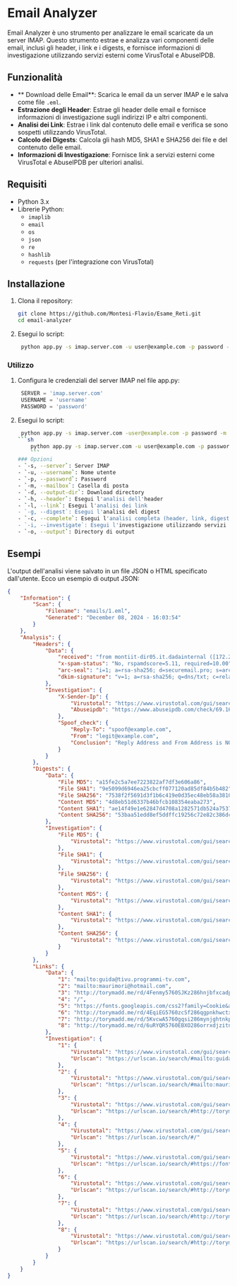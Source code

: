 # Email Analyzer

Email Analyzer è uno strumento per analizzare le email scaricate da un server IMAP. 
Questo strumento estrae e analizza vari componenti delle email, inclusi gli header, i link e i digests, e fornisce informazioni di investigazione utilizzando servizi esterni come VirusTotal e AbuseIPDB.

## Funzionalità

- ** Download delle Email**: Scarica le email da un server IMAP e le salva come file `.eml`.
- **Estrazione degli Header**: Estrae gli header delle email e fornisce informazioni di investigazione sugli indirizzi IP e altri componenti.
- **Analisi dei Link**: Estrae i link dal contenuto delle email e verifica se sono sospetti utilizzando VirusTotal.
- **Calcolo dei Digests**: Calcola gli hash MD5, SHA1 e SHA256 dei file e del contenuto delle email.
- **Informazioni di Investigazione**: Fornisce link a servizi esterni come VirusTotal e AbuseIPDB per ulteriori analisi.

## Requisiti

- Python 3.x
- Librerie Python:
  - `imaplib`
  - `email`
  - `os`
  - `json`
  - `re`
  - `hashlib`
  - `requests` (per l'integrazione con VirusTotal)

## Installazione

1. Clona il repository:
   ```sh
   git clone https://github.com/Montesi-Flavio/Esame_Reti.git
   cd email-analyzer
   ```
2. Esegui lo script:
   ```sh
    python app.py -s imap.server.com -u user@example.com -p password -m INBOX -o emails --complete --investigate
    ```
### Utilizzo

1. Configura le credenziali del server IMAP nel file app.py:
   ```python
    SERVER = 'imap.server.com'
    USERNAME = 'username'
    PASSWORD = 'password'
2. Esegui lo script:
    ```sh
     python app.py -s imap.server.com -user@example.com -p password -m INBOX -o emails --complete --investigate
    ```sh
        python app.py -s imap.server.com -u user@example.com -p password -m INBOX -o emails --complete --investigate
        ```
    ### Opzioni
    - `-s, --server`: Server IMAP
    - `-u, --username`: Nome utente
    - `-p, --password`: Password
    - `-m, --mailbox`: Casella di posta
    - `-d, --output-dir`: Download directory
    - `-h, --header`: Esegui l'analisi dell'header
    - `-l, --link`: Esegui l'analisi dei link
    - `-g, --digest`: Esegui l'analisi del digest
    - `-c, --complete`: Esegui l'analisi completa (header, link, digest)
    - `-i, --investigate`: Esegui l'investigazione utilizzando servizi esterni
    - `-o, --output`: Directory di output


## Esempi
L'output dell'analisi viene salvato in un file JSON o HTML specificato dall'utente. Ecco un esempio di output JSON:

```json
{
    "Information": {
        "Scan": {
            "Filename": "emails/1.eml",
            "Generated": "December 08, 2024 - 16:03:54"
        }
    },
    "Analysis": {
        "Headers": {
            "Data": {
                "received": "from montiit-dir05.it.dadainternal ([172.29.136.16]) by montiit-be16.it.dadainternal with LMTP id H3LmOhWxVWeyRQAAzKB61A (envelope-from <01070193a6bbba98-dc4fb71a-d4a7-4925-bfd3-0fecfc19b713-000000@eu-central-1.amazonses.com>) for <test@maurimori.eu>; Sun, 08 Dec 2024 15:45:41 +0100",
                "x-spam-status": "No, rspamdscore=5.11, required=10.00",
                "arc-seal": "i=1; a=rsa-sha256; d=securemail.pro; s=arc20240405; t=1733669141; cv=none; b=wWFm+sT23vRkd7EisTbwY1YBFsLmPmYZTq5XBa87w81w5wNio2VLbjRlTA/rYCZCK6UunmytRZcSYx8ClMY4KB9wwHVuOtTGN7RBJVPup5NUMjCWqNfYJzqbG/zxMNnd/s96T56ZlVozlXGcbnl2LM0SrRdB5ZNcq0R6Azaw4eWhuGW/FIyZQgRaYSXZRX3d9dIPRtWJrumi4P8B3GBuG93XiC80Vqi+VITiBlq3DQVnoELOY+XQeFiCH9Z0vtIMruJ7CX8kE0AJKVoaIUtypv5NLoKZJb8GKOvrHAXP9Tzv7fQkQcbLRlpToAL9b1/CGOyA+mx/NZzkpwDWeYj+SQ==",
                "dkim-signature": "v=1; a=rsa-sha256; q=dns/txt; c=relaxed/simple; s=iuoqqwfunilueazswvoxeow57fitvqzq; d=emailsecuritytester.com; t=1733669141; h=Date:To:From:Subject:Message-ID:MIME-Version:Content-Type:Content-Transfer-Encoding; bh=degWU8CUZ66IzYJXw+vtPc8FoRj1nDPQwTlHEQLSgCE=; b=Ewc83nR9DbtdcQOIxTXjoeVlLduw3RNNrjsgnDh2aMxsjvPy40YjNcNs/mv2DSGp Nli2UIbVBPPBxLRy4WLK21b/7zaDxx6QZVtzf/m56CIJjKU/ZlVtn1AWn29d0H5zEIe 1HVT45nL8DmKtCN9nFXo9PTziGKobhx9aAnSVW8M="
            },
            "Investigation": {
                "X-Sender-Ip": {
                    "Virustotal": "https://www.virustotal.com/gui/search/69.169.227.211",
                    "Abuseipdb": "https://www.abuseipdb.com/check/69.169.227.211"
                },
                "Spoof_check": {
                    "Reply-To": "spoof@example.com",
                    "From": "legit@example.com",
                    "Conclusion": "Reply Address and From Address is NOT Same. This mail may be SPOOFED."
                }
            }
        },
        "Digests": {
            "Data": {
                "File MD5": "a15fe2c5a7ee7223822af7df3e606a86",
                "File SHA1": "9e5099d6946ea25cbcff077120ad85df84b5b482",
                "File SHA256": "7538f2f5691d3f1b6c419e0d35ec48eb58a381094f71aabbb3b35f601eaf0d0d",
                "Content MD5": "4d8eb51d6337b46bfcb108354eaba273",
                "Content SHA1": "ae14f49e1e62847d4708a1282571db524a7537a5",
                "Content SHA256": "53baa51edd8ef5ddffc19256c72e82c386dcf8e06abc12159d27d25b77c8389e"
            },
            "Investigation": {
                "File MD5": {
                    "Virustotal": "https://www.virustotal.com/gui/search/a15fe2c5a7ee7223822af7df3e606a86"
                },
                "File SHA1": {
                    "Virustotal": "https://www.virustotal.com/gui/search/9e5099d6946ea25cbcff077120ad85df84b5b482"
                },
                "File SHA256": {
                    "Virustotal": "https://www.virustotal.com/gui/search/7538f2f5691d3f1b6c419e0d35ec48eb58a381094f71aabbb3b35f601eaf0d0d"
                },
                "Content MD5": {
                    "Virustotal": "https://www.virustotal.com/gui/search/4d8eb51d6337b46bfcb108354eaba273"
                },
                "Content SHA1": {
                    "Virustotal": "https://www.virustotal.com/gui/search/ae14f49e1e62847d4708a1282571db524a7537a5"
                },
                "Content SHA256": {
                    "Virustotal": "https://www.virustotal.com/gui/search/53baa51edd8ef5ddffc19256c72e82c386dcf8e06abc12159d27d25b77c8389e"
                }
            }
        },
        "Links": {
            "Data": {
                "1": "mailto:guida@tivu.programmi-tv.com",
                "2": "mailto:maurimori@hotmail.com",
                "3": "http://torymadd.me/rd/4Fenmy5760SJKz286hnjbfxcadp849RAQUHOGGPOUQMSM11100HRSX2287w10",
                "4": "/",
                "5": "https://fonts.googleapis.com/css2?family=Cookie&amp;family=Montserrat+Alternates:wght@500&amp;family=Poppins&amp;display=swap",
                "6": "http://torymadd.me/rd/4EqiEG5760zcSf286qgpnkhwctx849UPSGPULMPAXVXVE11100TJEU2287A10",
                "7": "http://torymadd.me/rd/5KvcwA5760gqsi286mynjghtnkp849GXLYQEABALGXMGP11100ISRF2287B10",
                "8": "http://torymadd.me/rd/6uRYQR5760EBXO286orrxdjzitn849IDYIVTJCVCPXSHB11100XHQY2287J10"
            },
            "Investigation": {
                "1": {
                    "Virustotal": "https://www.virustotal.com/gui/search/mailto:guida@tivu.programmi-tv.com",
                    "Urlscan": "https://urlscan.io/search/#mailto:guida@tivu.programmi-tv.com"
                },
                "2": {
                    "Virustotal": "https://www.virustotal.com/gui/search/mailto:maurimori@hotmail.com",
                    "Urlscan": "https://urlscan.io/search/#mailto:maurimori@hotmail.com"
                },
                "3": {
                    "Virustotal": "https://www.virustotal.com/gui/search/http://torymadd.me/rd/4Fenmy5760SJKz286hnjbfxcadp849RAQUHOGGPOUQMSM11100HRSX2287w10",
                    "Urlscan": "https://urlscan.io/search/#http://torymadd.me/rd/4Fenmy5760SJKz286hnjbfxcadp849RAQUHOGGPOUQMSM11100HRSX2287w10"
                },
                "4": {
                    "Virustotal": "https://www.virustotal.com/gui/search//",
                    "Urlscan": "https://urlscan.io/search/#/"
                },
                "5": {
                    "Virustotal": "https://www.virustotal.com/gui/search/https://fonts.googleapis.com/css2?family=Cookie&amp;family=Montserrat+Alternates:wght@500&amp;family=Poppins&amp;display=swap",
                    "Urlscan": "https://urlscan.io/search/#https://fonts.googleapis.com/css2?family=Cookie&amp;family=Montserrat+Alternates:wght@500&amp;family=Poppins&amp;display=swap"
                },
                "6": {
                    "Virustotal": "https://www.virustotal.com/gui/search/http://torymadd.me/rd/4EqiEG5760zcSf286qgpnkhwctx849UPSGPULMPAXVXVE11100TJEU2287A10",
                    "Urlscan": "https://urlscan.io/search/#http://torymadd.me/rd/4EqiEG5760zcSf286qgpnkhwctx849UPSGPULMPAXVXVE11100TJEU2287A10"
                },
                "7": {
                    "Virustotal": "https://www.virustotal.com/gui/search/http://torymadd.me/rd/5KvcwA5760gqsi286mynjghtnkp849GXLYQEABALGXMGP11100ISRF2287B10",
                    "Urlscan": "https://urlscan.io/search/#http://torymadd.me/rd/5KvcwA5760gqsi286mynjghtnkp849GXLYQEABALGXMGP11100ISRF2287B10"
                },
                "8": {
                    "Virustotal": "https://www.virustotal.com/gui/search/http://torymadd.me/rd/6uRYQR5760EBXO286orrxdjzitn849IDYIVTJCVCPXSHB11100XHQY2287J10",
                    "Urlscan": "https://urlscan.io/search/#http://torymadd.me/rd/6uRYQR5760EBXO286orrxdjzitn849IDYIVTJCVCPXSHB11100XHQY2287J10"
                }
            }
        }
    }
}
```

